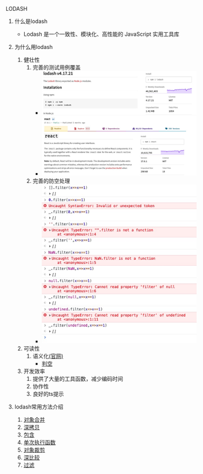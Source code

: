 LODASH

1. 什么是lodash  
    * Lodash 是一个一致性、模块化、高性能的 JavaScript 实用工具库

1. 为什么用lodash
    1. 健壮性
        1. 完善的测试用例覆盖
            * ![](../assets/lodash-npm-download.png)
            * ![](../assets/react-npm-download.png)
        2. 完善的防空处理 
            * ![](../assets/防空处理.png)
    2. 可读性
        1. 语义化[(官网)](https://www.lodashjs.com)
            * [判空](./isEmpty.js)
    3. 开发效率
        1. 提供了大量的工具函数，减少编码时间
        2. 协作性
        3. 良好的ts提示

2. lodash常用方法介绍
    1. [对象合并](./merge.js)
    2. [深拷贝](./cloneDeep.js)
    3. [包含](./includes.js)
    4. [单次执行函数](./once.js)
    5. [对象裁剪](./omit&pick.js)
    6. [深比较](https://www.lodashjs.com/docs/lodash.isEqual)
    7. [过滤](./filter.js&reject.js)

